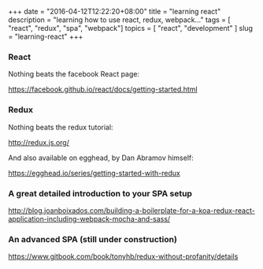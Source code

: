 +++
date = "2016-04-12T12:22:20+08:00"
title = "learning react"
description = "learning how to use react, redux, webpack..."
tags = [ "react", "redux", "spa", "webpack"]
topics = [ "react", "development" ]
slug = "learning-react"
+++

### React

Nothing beats the facebook React page:

https://facebook.github.io/react/docs/getting-started.html

### Redux

Nothing beats the redux tutorial:

http://redux.js.org/

And also available on egghead, by Dan Abramov himself:

https://egghead.io/series/getting-started-with-redux

### A great detailed introduction to your SPA setup

http://blog.joanboixados.com/building-a-boilerplate-for-a-koa-redux-react-application-including-webpack-mocha-and-sass/

### An advanced SPA (still under construction)

https://www.gitbook.com/book/tonyhb/redux-without-profanity/details
